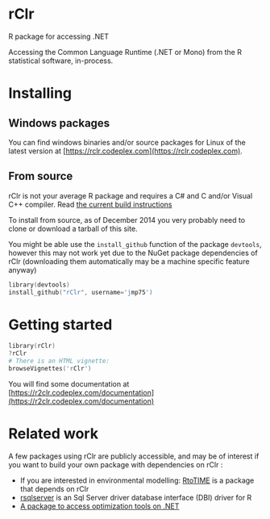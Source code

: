 rClr
====

R package for accessing .NET

Accessing the Common Language Runtime (.NET or Mono) from the R statistical software, in-process.

# Installing

## Windows packages

You can find windows binaries and/or source packages for Linux of the latest version at [https://rclr.codeplex.com](https://rclr.codeplex.com).

## From source

rClr is not your average R package and requires a C# and C and/or Visual C++ compiler. Read [the current build instructions](https://r2clr.codeplex.com/wikipage?title=Build%20instructions&referringTitle=Documentation)

To install from source, as of December 2014 you very probably need to clone or download a tarball of this site. 

You might be able use the `install_github` function of the package `devtools`, however this may not work yet due to the NuGet package dependencies of rClr (downloading them automatically may be a machine specific feature anyway)

```S
library(devtools)
install_github("rClr", username='jmp75')
```

# Getting started

```S
library(rClr)
?rClr
# There is an HTML vignette:
browseVignettes('rClr')
```

You will find some documentation at [https://r2clr.codeplex.com/documentation](https://r2clr.codeplex.com/documentation)

# Related work

A few packages using rClr are publicly accessible, and may be of interest if you want to build your own package with dependencies on rClr :

* If you are interested in environmental modelling: [RtoTIME](https://github.com/jmp75/RtoTIME) is a package that depends on rClr
* [rsqlserver](https://github.com/agstudy/rsqlserver) is an Sql Server driver database interface (DBI) driver for R
* [A package to access optimization tools on .NET](https://github.com/jmp75/metaheuristics/tree/master/R/pkgs/mh)